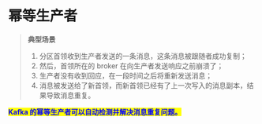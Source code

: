 # 幂等生产者

> **典型场景**
>
> 1. 分区首领收到生产者发送的一条消息，这条消息被跟随者成功复制；
> 2. 然后，首领所在的 broker 在向生产者发送响应之前崩溃了；
> 3. 生产者没有收到回应，在一段时间之后将重新发送消息；
> 4. 消息被发送给了新首领，而新首领已经有了上一次写入的消息副本，结果导致消息重复。

<mark style="color:blue;">**Kafka 的幂等生产者可以自动检测并解决消息重复问题。**</mark>
